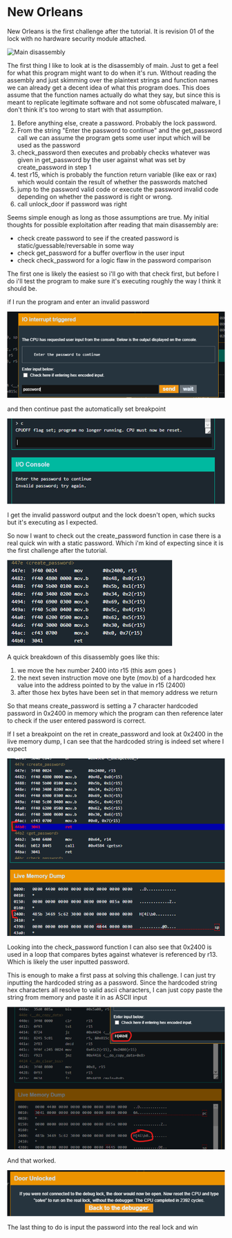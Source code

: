 # New Orleans

New Orleans is the first challenge after the tutorial.
It is revision 01 of the lock with no hardware security module attached.

![Main disassembly](Images/NO-1-main.png)

The first thing I like to look at is the disassembly of main. Just to get a feel for what this program might want to do when it's run.
Without reading the assembly and just skimming over the plaintext strings and function names we can already get a decent idea of what this program does.
This does assume that the function names actually do what they say, but since this is meant to replicate legitimate software and not some obfuscated malware, I don't think it's
too wrong to start with that assumption.

1. Before anything else, create a password. Probably the lock password.
2. From the string "Enter the password to continue" and the get_password call we can assume the program gets some user input which will be used as the password
3. check_password then executes and probably checks whatever was given in get_password by the user against what was set by create_password in step 1
4. test r15, which is probably the function return variable (like eax or rax) which would contain the result of whether the passwords matched
5. jump to the password valid code or execute the password invalid code depending on whether the password is right or wrong.
6. call unlock_door if password was right

Seems simple enough as long as those assumptions are true.
My initial thoughts for possible exploitation after reading that main disassembly are:

- check create password to see if the created password is static/guessable/reversable in some way
- check get_password for a buffer overflow in the user input
- check check_password for a logic flaw in the password comparison 


The first one is likely the easiest so i'll go with that check first, but before I do i'll test the program to make sure it's executing roughly the way I think it should be.

if I run the program and enter an invalid password

![password entry](Images/NewOrleans/NO-1-passwordinput.png)

and then continue past the automatically set breakpoint

![invalid password](Images/NewOrleans/NO-1-invalidpw.png)

I get the invalid password output and the lock doesn't open, which sucks but it's executing as I expected.


So now I want to check out the create_password function in case there is a real quick win with a static password. 
Which i'm kind of expecting since it is the first challenge after the tutorial.

![create password](Images/NewOrleans/NO-1-createpw.png)

A quick breakdown of this disassembly goes like this:

1. we move the hex number 2400 into r15 (this asm goes <op> <source> <dest>)
2. the next seven instruction move one byte (mov.b) of a hardcoded hex value into the address pointed to by the value in r15 (2400)
3. after those hex bytes have been set in that memory address we return

So that means create_password is setting a 7 character hardcoded password in 0x2400 in memory which the program can then reference later to check if the user entered password is correct.

If I set a breakpoint on the ret in create_password and look at 0x2400 in the live memory dump, I can see that the hardcoded string is indeed set where I expect

![password in memory](Images/NewOrleans/NO-1-pwinmem.png)


Looking into the check_password function I can also see that 0x2400 is used in a loop that compares bytes against whatever is referenced by r13. 
Which is likely the user inputted password.


This is enough to make a first pass at solving this challenge. I can just try inputting the hardcoded string as a password.
Since the hardcoded string hex characters all resolve to valid ascii characters, I can just copy paste the string from memory and paste it in as ASCII input

![password attempt](Images/NewOrleans/NO-1-pwattempt.png)

And that worked.

![success](Images/NewOrleans/NO-1-success.png)


The last thing to do is input the password into the real lock and win


